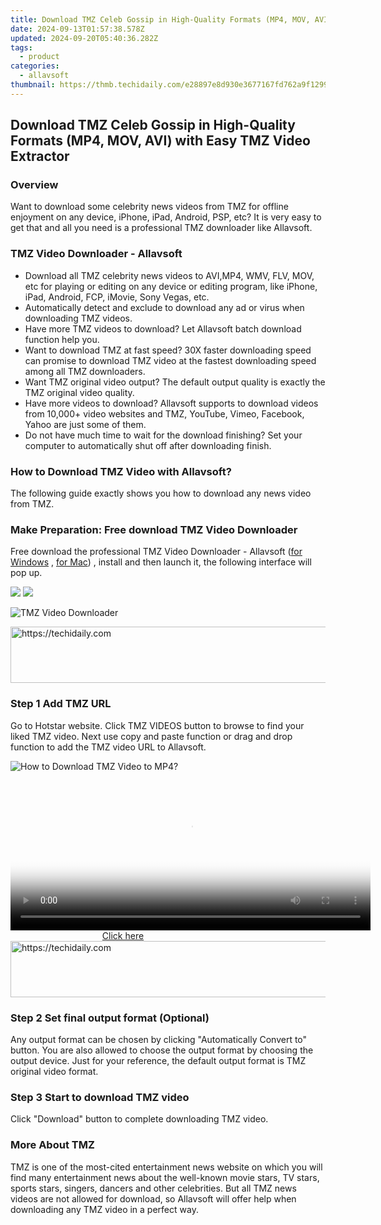```yaml
---
title: Download TMZ Celeb Gossip in High-Quality Formats (MP4, MOV, AVI) with Easy TMZ Video Extractor
date: 2024-09-13T01:57:38.578Z
updated: 2024-09-20T05:40:36.282Z
tags:
  - product
categories:
  - allavsoft
thumbnail: https://thmb.techidaily.com/e28897e8d930e3677167fd762a9f129952956dbe6cf005a7a223376477485be0.jpg
---
```


## Download TMZ Celeb Gossip in High-Quality Formats (MP4, MOV, AVI) with Easy TMZ Video Extractor

### Overview

Want to download some celebrity news videos from TMZ for offline enjoyment on any device, iPhone, iPad, Android, PSP, etc? It is very easy to get that and all you need is a professional TMZ downloader like Allavsoft.

### TMZ Video Downloader - Allavsoft

* Download all TMZ celebrity news videos to AVI,MP4, WMV, FLV, MOV, etc for playing or editing on any device or editing program, like iPhone, iPad, Android, FCP, iMovie, Sony Vegas, etc.
* Automatically detect and exclude to download any ad or virus when downloading TMZ videos.
* Have more TMZ videos to download? Let Allavsoft batch download function help you.
* Want to download TMZ at fast speed? 30X faster downloading speed can promise to download TMZ video at the fastest downloading speed among all TMZ downloaders.
* Want TMZ original video output? The default output quality is exactly the TMZ original video quality.
* Have more videos to download? Allavsoft supports to download videos from 10,000+ video websites and TMZ, YouTube, Vimeo, Facebook, Yahoo are just some of them.
* Do not have much time to wait for the download finishing? Set your computer to automatically shut off after downloading finish.

### How to Download TMZ Video with Allavsoft?

The following guide exactly shows you how to download any news video from TMZ.

### Make Preparation: Free download TMZ Video Downloader

Free download the professional TMZ Video Downloader - Allavsoft ([for Windows](https://tools.techidaily.com/allavsoft/products/) , [for Mac](https://tools.techidaily.com/allavsoft/products/)) , install and then launch it, the following interface will pop up.

[![](https://www.allavsoft.com/how-to/../images/how-to/free-download-win.jpg)](https://tools.techidaily.com/allavsoft/products/) [![](https://www.allavsoft.com/how-to/../images/how-to/free-download-mac.jpg)](https://tools.techidaily.com/allavsoft/products/)

![TMZ Video Downloader](https://www.allavsoft.com/how-to/../images/allavsoft/screen-shot-600.jpg)

<!-- affiliate ads begin -->
<a href="https://appsumo.8odi.net/c/5597632/2043638/7443" target="_top" id="2043638">
  <img src="//a.impactradius-go.com/display-ad/7443-2043638" border="0" alt="https://techidaily.com" width="728" height="90"/>
</a>
<img height="0" width="0" src="https://appsumo.8odi.net/i/5597632/2043638/7443" style="position:absolute;visibility:hidden;" border="0" />
<!-- affiliate ads end -->

### Step 1 Add TMZ URL

Go to Hotstar website. Click TMZ VIDEOS button to browse to find your liked TMZ video. Next use copy and paste function or drag and drop function to add the TMZ video URL to Allavsoft.

![How to Download TMZ Video to MP4?](https://www.allavsoft.com/how-to/../images/how-to/download-rtmp-video/download-rtmp-video.jpg)

<!-- affiliate ads begin -->
<span id="1982459">
					<video width="576" height="240" style="cursor:pointer"
           poster="//a.impactradius-go.com/display-clicktoplayimage/1982459.png"
           onclick="if(!this.playClicked){this.play();this.setAttribute('controls',true);this.playClicked=true;}">
	   <source src="//a.impactradius-go.com/display-ad/22993-1982459">
	   <img src="//a.impactradius-go.com/display-clicktoplayimage/1982459.png" style="border: none; height: 100%; width: 100%; object-fit: contain">
	</video>
	<div style="width:360px;text-align:center"><a href="javascript:window.open(decodeURIComponent('https%3A%2F%2Fhomestyler.sjv.io%2Fc%2F5597632%2F1982459%2F22993'), '_blank');void(0);">Click here</a></div>
</span>
<img height="0" width="0" src="https://imp.pxf.io/i/5597632/1982459/22993" style="position:absolute;visibility:hidden;" border="0" />
<!-- affiliate ads end -->

<!-- affiliate ads begin -->
<a href="https://ephamedtechinc.pxf.io/c/5597632/2137211/26400" target="_top" id="2137211">
  <img src="//a.impactradius-go.com/display-ad/26400-2137211" border="0" alt="https://techidaily.com" width="728" height="90"/>
</a>
<img height="0" width="0" src="https://ephamedtechinc.pxf.io/i/5597632/2137211/26400" style="position:absolute;visibility:hidden;" border="0" />
<!-- affiliate ads end -->

### Step 2 Set final output format (Optional)

Any output format can be chosen by clicking "Automatically Convert to" button. You are also allowed to choose the output format by choosing the output device. Just for your reference, the default output format is TMZ original video format.

### Step 3 Start to download TMZ video

Click "Download" button to complete downloading TMZ video.

### More About TMZ

TMZ is one of the most-cited entertainment news website on which you will find many entertainment news about the well-known movie stars, TV stars, sports stars, singers, dancers and other celebrities. But all TMZ news videos are not allowed for download, so Allavsoft will offer help when downloading any TMZ video in a perfect way.

<ins class="adsbygoogle"
     style="display:block"
     data-ad-format="autorelaxed"
     data-ad-client="ca-pub-7571918770474297"
     data-ad-slot="1223367746"></ins>

<ins class="adsbygoogle"
     style="display:block"
     data-ad-client="ca-pub-7571918770474297"
     data-ad-slot="8358498916"
     data-ad-format="auto"
     data-full-width-responsive="true"></ins>
